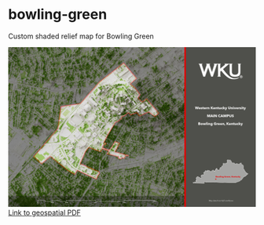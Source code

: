 # bowling-green
Custom shaded relief map for Bowling Green

![Something about this image](Campus-map.jpg)
[Link to geospatial PDF](Campus-map.pdf)
